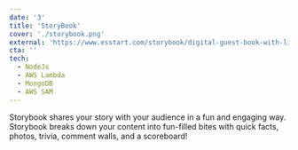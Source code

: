 ```yaml
---
date: '3'
title: 'StoryBook'
cover: './storybook.png'
external: 'https://www.esstart.com/storybook/digital-guest-book-with-live-quizzes/'
cta: ''
tech:
  - NodeJs
  - AWS Lambda
  - MongoDB
  - AWS SAM
---
```


Storybook shares your story with your audience in a fun and engaging way. Storybook breaks down your content into fun-filled bites with quick facts, photos, trivia, comment walls, and a scoreboard!
